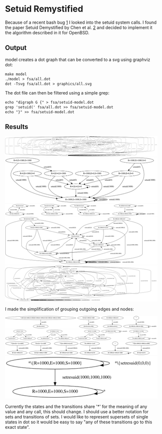 # Setuid Remystified

Because of a recent bash bug [1] I looked into the setuid system
calls.  I found the paper Setuid Demystified by Chen et al. [2] and
decided to implement it the algorithm described in it for OpenBSD.

## Output

model creates a dot graph that can be converted to a svg using
graphviz dot:

```
make model
./model > fsa/all.dot
dot -Tsvg fsa/all.dot > graphics/all.svg
```

The dot file can then be filtered using a simple grep:

```
echo "digraph G {" > fsa/setuid-model.dot
grep 'setuid(' fsa/all.dot >> fsa/setuid-model.dot
echo "}" >> fsa/setuid-model.dot
```

## Results

![model](./graphics/model.svg)
![setuid model](./graphics/setuid-model.svg)
![seteuid model](./graphics/seteuid-model.svg)
![setreuid model](./graphics/setreuid-model.svg)
![setresuid model](./graphics/setresuid-model.svg)

I made the simplification of grouping outgoing edges and nodes:

![simplified setuid model](./graphics/setuid-model-simp.svg)
![simplified seteuid model](./graphics/seteuid-model-simp.svg)
![simplified setreuid model](./graphics/setreuid-model-simp.svg)
![simplified setresuid model](./graphics/setresuid-model-simp.svg)

Currently the states and the transitions share '*' for the meaning
of any value and any call, this should change.
I should use a better notation for sets and transitions of sets.
I would like to represent supersets of single states in dot
so it would be easy to say "any of these transitions go to this
exact state".

[1]: https://git.savannah.gnu.org/cgit/bash.git/commit/?h=devel&id=951bdaad7a18cc0dc1036bba86b18b90874d39ff
[2]: https://www.usenix.org/conference/11th-usenix-security-symposium/setuid-demystified

